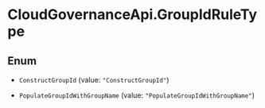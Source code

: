 # CloudGovernanceApi.GroupIdRuleType

## Enum


* `ConstructGroupId` (value: `"ConstructGroupId"`)

* `PopulateGroupIdWithGroupName` (value: `"PopulateGroupIdWithGroupName"`)


